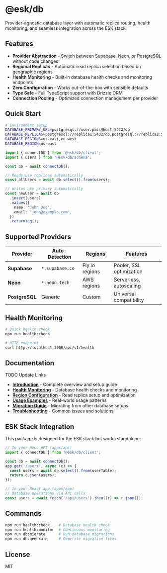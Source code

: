 # @esk/db

Provider-agnostic database layer with automatic replica routing, health monitoring, and seamless integration across the ESK stack.

## Features

- **Provider Abstraction** - Switch between Supabase, Neon, or PostgreSQL without code changes
- **Regional Replicas** - Automatic read replica selection based on geographic regions
- **Health Monitoring** - Built-in database health checks and monitoring endpoints
- **Zero Configuration** - Works out-of-the-box with sensible defaults
- **Type Safe** - Full TypeScript support with Drizzle ORM
- **Connection Pooling** - Optimized connection management per provider

## Quick Start

```bash
# Environment setup
DATABASE_PRIMARY_URL=postgresql://user:pass@host:5432/db
DATABASE_REPLICAS=postgresql://replica1:5432/db,postgresql://replica2:5432/db
DATABASE_REGIONS=us-east,eu-west
DATABASE_REGION=us-east
```

```typescript
import { connectDb } from '@esk/db/client';
import { users } from '@esk/db/schema';

const db = await connectDb();

// Reads use replicas automatically
const allUsers = await db.select().from(users);

// Writes use primary automatically
const newUser = await db
  .insert(users)
  .values({
    name: 'John Doe',
    email: 'john@example.com',
  })
  .returning();
```

## Supported Providers

| Provider       | Auto-Detection  | Regions        | Features                 |
| -------------- | --------------- | -------------- | ------------------------ |
| **Supabase**   | `*.supabase.co` | Fly.io regions | Pooler, SSL optimization |
| **Neon**       | `*.neon.tech`   | AWS regions    | Serverless, autoscaling  |
| **PostgreSQL** | Generic         | Custom         | Universal compatibility  |

## Health Monitoring

```bash
# Quick health check
npm run health:check

# HTTP endpoint
curl http://localhost:3000/api/v1/health
```

## Documentation

TODO Update Links

- **[Introduction](src/docs/intro.md)** - Complete overview and setup guide
- **[Health Monitoring](src/docs/health.md)** - Database health checks and monitoring
- **[Region Configuration](src/docs/region.md)** - Read replica setup and optimization
- **[Usage Examples](src/docs/examples.md)** - Real-world usage patterns
- **[Migration Guide](src/docs/migration.md)** - Migrating from other database setups
- **[Troubleshooting](src/docs/troubleshooting.md)** - Common issues and solutions

## ESK Stack Integration

This package is designed for the ESK stack but works standalone:

```typescript
// In your Hono API (apps/api)
import { connectDb } from '@esk/db/client';

const db = await connectDb();
app.get('/users', async (c) => {
  const users = await db.select().from(userTable);
  return c.json(users);
});

// In your React app (apps/app)
// Database operations via API calls
const users = await fetch('/api/users').then((r) => r.json());
```

## Commands

```bash
npm run health:check    # Database health check
npm run health:monitor  # Continuous monitoring
npm run db:migrate      # Run database migrations
npm run db:generate     # Generate migration files
```

## License

MIT
